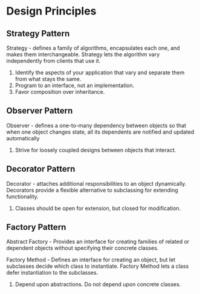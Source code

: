 # Design Principles 

Strategy Pattern
----------------

Strategy - defines a family of algorithms, encapsulates each one, and makes them interchangeable. Strategy lets the algorithm vary independently from clients that use it.

1) Identify the aspects of your application that vary and separate them from what stays the same.
2) Program to an interface, not an implementation.
3) Favor composition over inheritance.


Observer Pattern
----------------

Observer - defines a one-to-many dependency between objects so that when one object changes state, all its dependents are notified and updated automatically

1) Strive for loosely coupled designs between objects that interact.


Decorator Pattern
-----------------

Decorator - attaches additional responsibilities to an object dynamically. Decorators provide a flexible alternative to subclassing for extending functionality.

1) Classes should be open for extension, but closed for modification.


Factory Pattern
-----------------

Abstract Factory - Provides an interface for creating families of related or dependent objects without
specifying their concrete classes.

Factory Method - Defines an interface for creating an object, but let subclasses decide which class to instantiate. Factory Method lets a class defer instantiation to the
subclasses.

1) Depend upon abstractions. Do not depend upon concrete classes.


